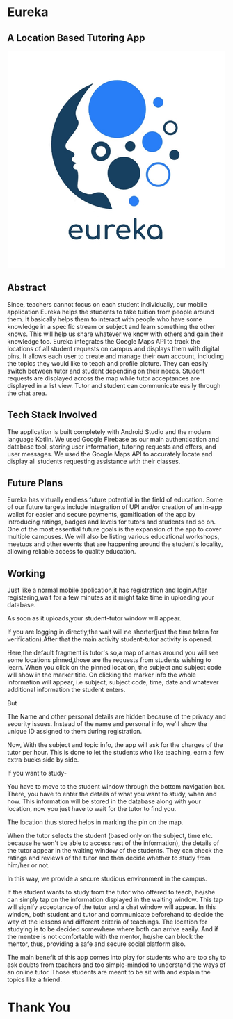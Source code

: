 # Eureka

## A Location Based Tutoring App

<p align="center">
  <img width="500" height="500" src="eureka.png">
</p>

## Abstract

Since, teachers cannot focus on each student individually, our mobile application Eureka helps the students to take tuition from people around them. It basically helps them to interact with people who have some knowledge in a specific stream or subject and learn something the other knows. This will help us share whatever we know with others and gain their knowledge too. Eureka integrates the Google Maps API to track the locations of all student requests on campus and displays them with digital pins. It allows each user to create and manage their own account, including the topics they would like to teach and profile picture. They can easily switch between tutor and student depending on their needs. Student requests are displayed across the map while tutor acceptances are displayed in a list view. Tutor and student can communicate easily through the chat area.

## Tech Stack Involved

The application is built completely with Android Studio and the modern language Kotlin. We used Google Firebase as our main authentication and database tool, storing user information, tutoring requests and offers, and user messages. We used the Google Maps API to accurately locate and display all students requesting assistance with their classes.

## Future Plans

Eureka has virtually endless future potential in the field of education. Some of our future targets include integration of UPI and/or creation of an in-app wallet for easier and secure payments, gamification of the app by introducing ratings, badges and levels for tutors and students and so on. One of the most essential future goals is the expansion of the app to cover multiple campuses. We will also be listing various educational workshops, meetups and other events that are happening around the student's locality, allowing reliable access to quality education.

## Working

Just like a normal mobile application,it has registration and login.After registering,wait for a few minutes as it might take time in uploading your database.

As soon as it uploads,your student-tutor window will appear.

If you are logging in directly,the wait will ne shorter(just the time taken for verification).After that the main activity student-tutor activity is opened.

Here,the default fragment is tutor's so,a map of areas around you will see some locations pinned,those are the requests from students wishing to learn. When you click on the pinned location, the subject and subject code will show in the marker title. On clicking the marker info the whole information will appear, i.e subject, subject code, time, date and whatever additional information the student enters.

But

The Name and other personal details are hidden because of the privacy and security issues. Instead of the name and personal info, we'll show the unique ID assigned to them during registration.

Now, With the subject and topic info, the app will ask for the charges of the tutor per hour. This is done to let the students who like teaching, earn a few extra bucks side by side.

If you want to study-

You have to move to the student window through the bottom navigation bar. There, you have to enter the details of what you want to study, when and how. This information will be stored in the database along with your location, now you just have to wait for the tutor to find you.

The location thus stored helps in marking the pin on the map.

When the tutor selects the student (based only on the subject, time etc. because he won't be able to access rest of the information), the details of the tutor appear in the waiting window of the students. They can check the ratings and reviews of the tutor and then decide whether to study from him/her or not.

In this way, we provide a secure studious environment in the campus.

If the student wants to study from the tutor who offered to teach, he/she can simply tap on the information displayed in the waiting window. This tap will signify acceptance of the tutor and a chat window will appear. In this window, both student and tutor and communicate beforehand to decide the way of the lessons and different criteria of teachings. The location for studying is to be decided somewhere where both can arrive easily. And if the mentee is not comfortable with the mentor, he/she can block the mentor, thus, providing a safe and secure social platform also.

The main benefit of this app comes into play for students who are too shy to ask doubts from teachers and too simple-minded to understand the ways of an online tutor. Those students are meant to be sit with and explain the topics like a friend.

# Thank You
